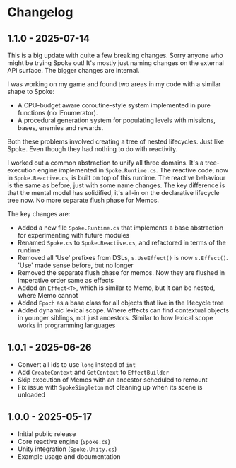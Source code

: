 # Changelog

## 1.1.0 - 2025-07-14

This is a big update with quite a few breaking changes. Sorry anyone who might be trying Spoke out! It's mostly just naming changes on the external API surface. The bigger changes are internal.

I was working on my game and found two areas in my code with a similar shape to Spoke:

- A CPU-budget aware coroutine-style system implemented in pure functions (no IEnumerator).
- A procedural generation system for populating levels with missions, bases, enemies and rewards.

Both these problems involved creating a tree of nested lifecycles. Just like Spoke. Even though they had nothing to do with reactivity.

I worked out a common abstraction to unify all three domains. It's a tree-execution engine implemented in `Spoke.Runtime.cs`. The reactive code, now in `Spoke.Reactive.cs`, is built on top of this runtime. The reactive behaviour is the same as before, just with some name changes. The key difference is that the mental model has solidified, it's all-in on the declarative lifecycle tree now. No more separate flush phase for Memos.

The key changes are:

- Added a new file `Spoke.Runtime.cs` that implements a base abstraction for experimenting with future modules
- Renamed `Spoke.cs` to `Spoke.Reactive.cs`, and refactored in terms of the runtime
- Removed all 'Use' prefixes from DSLs, `s.UseEffect()` is now `s.Effect()`. 'Use' made sense before, but no longer
- Removed the separate flush phase for memos. Now they are flushed in imperative order same as effects
- Added an `Effect<T>`, which is similar to Memo, but it can be nested, where Memo cannot
- Added `Epoch` as a base class for all objects that live in the lifecycle tree
- Added dynamic lexical scope. Where effects can find contextual objects in younger siblings, not just ancestors. Similar to how lexical scope works in programming languages

## 1.0.1 - 2025-06-26

- Convert all ids to use `long` instead of `int`
- Add `CreateContext` and `GetContext` to `EffectBuilder`
- Skip execution of Memos with an ancestor scheduled to remount
- Fix issue with `SpokeSingleton` not cleaning up when its scene is unloaded

## 1.0.0 - 2025-05-17

- Initial public release
- Core reactive engine (`Spoke.cs`)
- Unity integration (`Spoke.Unity.cs`)
- Example usage and documentation
